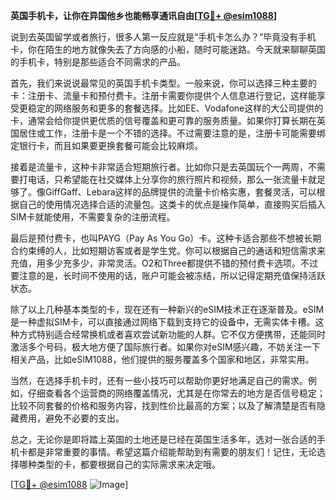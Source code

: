 **英国手机卡，让你在异国他乡也能畅享通讯自由[[TG💪+ @esim1088](https://t.me/s/esim1088)]**

说到去英国留学或者旅行，很多人第一反应就是“手机卡怎么办？”毕竟没有手机卡，你在陌生的地方就像失去了方向感的小船，随时可能迷路。今天就来聊聊英国的手机卡，特别是那些适合不同需求的产品。

首先，我们来说说最常见的英国手机卡类型。一般来说，你可以选择三种主要的卡：注册卡、流量卡和预付费卡。注册卡需要你提供个人信息进行登记，这样能享受更稳定的网络服务和更多的套餐选择。比如EE、Vodafone这样的大公司提供的卡，通常会给你提供更优质的信号覆盖和更可靠的服务质量。如果你打算长期在英国居住或工作，注册卡是一个不错的选择。不过需要注意的是，注册卡可能需要绑定银行卡，而且如果要更换套餐可能会比较麻烦。

接着是流量卡，这种卡非常适合短期旅行者。比如你只是去英国玩个一两周，不需要打电话，只希望能在社交媒体上分享你的旅行照片和视频，那么一张流量卡就足够了。像GiffGaff、Lebara这样的品牌提供的流量卡价格实惠，套餐灵活，可以根据自己的使用情况选择合适的流量包。这类卡的优点是操作简单，直接购买后插入SIM卡就能使用，不需要复杂的注册流程。

最后是预付费卡，也叫PAYG（Pay As You Go）卡。这种卡适合那些不想被长期合约束缚的人，比如短期访客或者是学生党。你可以根据自己的通话和短信需求来充值，用多少充多少，非常灵活。O2和Three都提供不错的预付费卡选项。不过要注意的是，长时间不使用的话，账户可能会被冻结，所以记得定期充值保持活跃状态。

除了以上几种基本类型的卡，现在还有一种新兴的eSIM技术正在逐渐普及。eSIM是一种虚拟SIM卡，可以直接通过网络下载到支持它的设备中，无需实体卡槽。这种方式特别适合经常换机或者喜欢尝试新功能的人群。它不仅方便携带，还能同时激活多个号码，极大地方便了国际旅行者。如果你对eSIM感兴趣，不妨关注一下相关产品，比如eSIM1088，他们提供的服务覆盖多个国家和地区，非常实用。

当然，在选择手机卡时，还有一些小技巧可以帮助你更好地满足自己的需求。例如，仔细查看各个运营商的网络覆盖情况，尤其是在你常去的地方是否信号稳定；比较不同套餐的价格和服务内容，找到性价比最高的方案；以及了解清楚是否有隐藏费用，避免不必要的支出。

总之，无论你是即将踏上英国的土地还是已经在英国生活多年，选对一张合适的手机卡都是非常重要的事情。希望这篇介绍能帮助到有需要的朋友们！记住，无论选择哪种类型的卡，都要根据自己的实际需求来决定哦。

[[TG💪+ @esim1088](https://t.me/s/esim1088) ![Image](https://i.postimg.cc/4NQfJmqS/Snipaste-2025-05-13-00-14-12.png)]